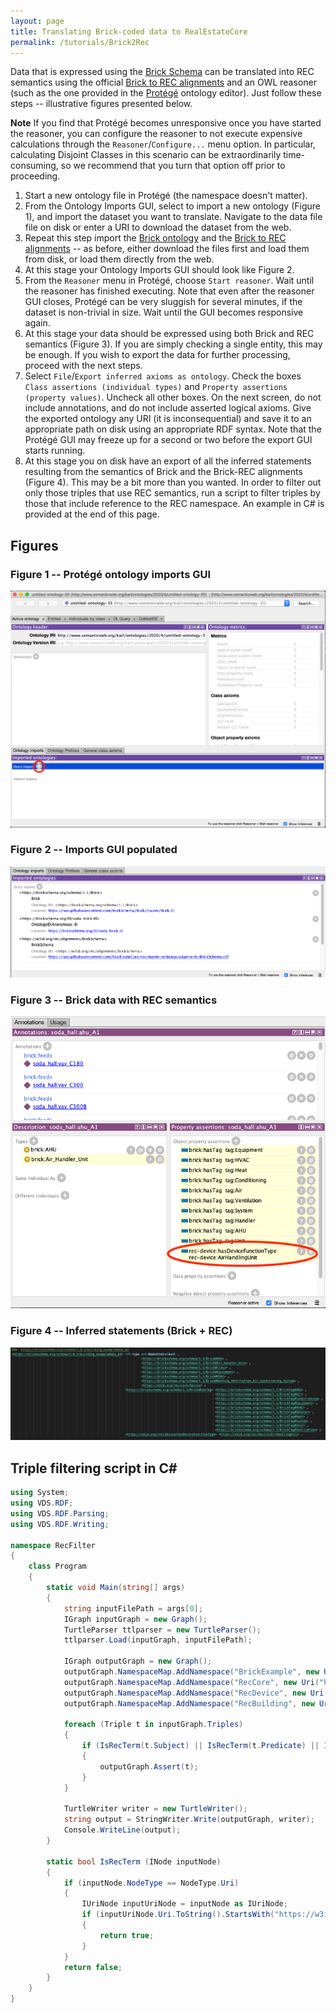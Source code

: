 ```yaml
---
layout: page
title: Translating Brick-coded data to RealEstateCore
permalink: /tutorials/Brick2Rec
---
```


Data that is expressed using the [Brick Schema](https://brickschema.org) can be translated into REC semantics using the official [Brick to REC alignments](https://raw.githubusercontent.com/RealEstateCore/rec/master/ontology/alignments/BrickSchema.rdf) and an OWL reasoner (such as the one provided in the [Protégé](https://protege.stanford.edu) ontology editor). Just follow these steps -- illustrative figures presented below.

**Note** If you find that Protégé becomes unresponsive once you have started the reasoner, you can configure the reasoner to not execute expensive calculations through the `Reasoner`/`Configure...` menu option. In particular, calculating Disjoint Classes in this scenario can be extraordinarily time-consuming, so we recommend that you turn that option off prior to proceeding.

1. Start a new ontology file in Protégé (the namespace doesn't matter).
2. From the Ontology Imports GUI, select to import a new ontology (Figure 1), and import the dataset you want to translate. Navigate to the data file file on disk or enter a URI to download the dataset from the web.
3. Repeat this step import the [Brick ontology](https://raw.githubusercontent.com/BrickSchema/Brick/master/Brick.ttl) and the [Brick to REC alignments](https://raw.githubusercontent.com/RealEstateCore/rec/master/ontology/alignments/BrickSchema.rdf) -- as before, either download the files first and load them from disk, or load them directly from the web.
4. At this stage your Ontology Imports GUI should look like Figure 2.
5. From the `Reasoner` menu in Protégé, choose `Start reasoner`. Wait until the reasoner has finished executing. Note that even after the reasoner GUI closes, Protégé can be very sluggish for several minutes, if the dataset is non-trivial in size. Wait until the GUI becomes responsive again.
6. At this stage your data should be expressed using both Brick and REC semantics (Figure 3). If you are simply checking a single entity, this may be enough. If you wish to export the data for further processing, proceed with the next steps.
7. Select `File`/`Export inferred axioms as ontology`. Check the boxes `Class assertions (individual types)` and `Property assertions (property values)`. Uncheck all other boxes. On the next screen, do not include annotations, and do not include asserted logical axioms. Give the exported ontology any URI (it is inconsequential) and save it to an appropriate path on disk using an appropriate RDF syntax. Note that the Protégé GUI may freeze up for a second or two before the export GUI starts running.
8. At this stage you on disk have an export of all the inferred statements resulting from the semantics of Brick and the Brick-REC alignments (Figure 4). This may be a bit more than you wanted. In order to filter out only those triples that use REC semantics, run a script to filter triples by those that include reference to the REC namespace. An example in C# is provided at the end of this page.

## Figures

### Figure 1 -- Protégé ontology imports GUI

![Figure 1 -- Protégé ontology imports GUI](images/ImportGui.png)

### Figure 2 -- Imports GUI populated

![Figure 2 -- Imports GUI](images/ImportGuiPopulated.png)

### Figure 3 -- Brick data with REC semantics

![Figure 3 -- Brick data with REC semantics](images/RecSemanticsAdded.png)

### Figure 4 -- Inferred statements (Brick + REC)

![Figure 4 -- Inferred statements (Brick + REC)](images/AllInferredStatements.png)

## Triple filtering script in C#

```c#
using System;
using VDS.RDF;
using VDS.RDF.Parsing;
using VDS.RDF.Writing;

namespace RecFilter
{
    class Program
    {
        static void Main(string[] args)
        {
            string inputFilePath = args[0];
            IGraph inputGraph = new Graph();
            TurtleParser ttlparser = new TurtleParser();
            ttlparser.Load(inputGraph, inputFilePath);

            IGraph outputGraph = new Graph();
            outputGraph.NamespaceMap.AddNamespace("BrickExample", new Uri("https://brickschema.org/schema/1.0.2/building_example#"));
            outputGraph.NamespaceMap.AddNamespace("RecCore", new Uri("https://w3id.org/rec/core/"));
            outputGraph.NamespaceMap.AddNamespace("RecDevice", new Uri("https://w3id.org/rec/device/"));
            outputGraph.NamespaceMap.AddNamespace("RecBuilding", new Uri("https://w3id.org/rec/building/"));

            foreach (Triple t in inputGraph.Triples)
            {
                if (IsRecTerm(t.Subject) || IsRecTerm(t.Predicate) || IsRecTerm(t.Object))
                {
                    outputGraph.Assert(t);
                }
            }

            TurtleWriter writer = new TurtleWriter();
            string output = StringWriter.Write(outputGraph, writer);
            Console.WriteLine(output);
        }

        static bool IsRecTerm (INode inputNode)
        {
            if (inputNode.NodeType == NodeType.Uri)
            {
                IUriNode inputUriNode = inputNode as IUriNode;
                if (inputUriNode.Uri.ToString().StartsWith("https://w3id.org/rec/"))
                {
                    return true;
                }
            }
            return false;
        }
    }
}
```